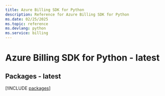```yaml
---
title: Azure Billing SDK for Python
description: Reference for Azure Billing SDK for Python
ms.date: 02/25/2025
ms.topic: reference
ms.devlang: python
ms.service: billing
---
```

# Azure Billing SDK for Python - latest
## Packages - latest
[!INCLUDE [packages](billing-index.md)]